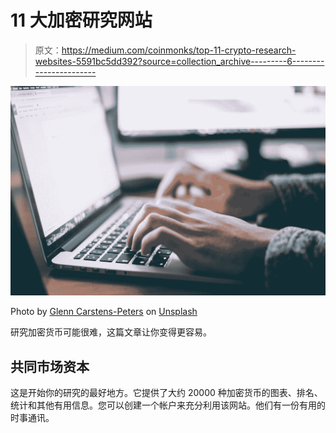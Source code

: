 # 11 大加密研究网站

> 原文：<https://medium.com/coinmonks/top-11-crypto-research-websites-5591bc5dd392?source=collection_archive---------6----------------------->

![](img/a2b084d714d51e8b679afeecd4b9c287.png)

Photo by [Glenn Carstens-Peters](https://unsplash.com/@glenncarstenspeters?utm_source=medium&utm_medium=referral) on [Unsplash](https://unsplash.com?utm_source=medium&utm_medium=referral)

研究加密货币可能很难，这篇文章让你变得更容易。

## 共同市场资本

这是开始你的研究的最好地方。它提供了大约 20000 种加密货币的图表、排名、统计和其他有用信息。您可以创建一个帐户来充分利用该网站。他们有一份有用的时事通讯。